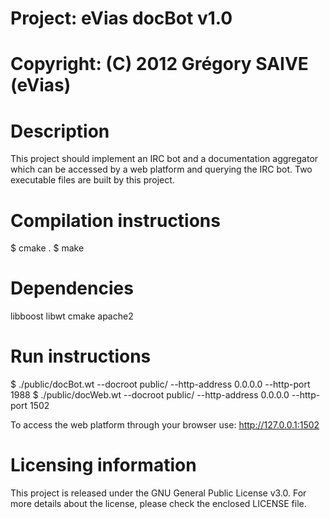# Project: eVias docBot v1.0
# Copyright: (C) 2012 Grégory SAIVE (eVias)

# Description

This project should implement an IRC bot and a documentation
aggregator which can be accessed by a web platform and
querying the IRC bot.
Two executable files are built by this project.

# Compilation instructions

$ cmake .
$ make

# Dependencies

libboost
libwt
cmake
apache2

# Run instructions
$ ./public/docBot.wt --docroot public/ --http-address 0.0.0.0 --http-port 1988
$ ./public/docWeb.wt  --docroot public/ --http-address 0.0.0.0 --http-port 1502

To access the web platform through your browser use: http://127.0.0.1:1502

# Licensing information

This project is released under the GNU General Public License v3.0.
For more details about the license, please check the enclosed LICENSE
file.

